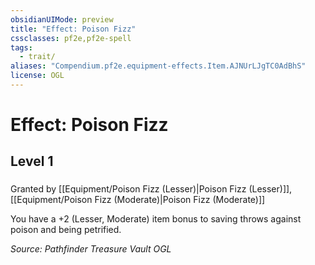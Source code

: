 ```yaml
---
obsidianUIMode: preview
title: "Effect: Poison Fizz"
cssclasses: pf2e,pf2e-spell
tags:
  - trait/
aliases: "Compendium.pf2e.equipment-effects.Item.AJNUrLJgTC0AdBhS"
license: OGL
---
```

# Effect: Poison Fizz
## Level 1
### 






Granted by [[Equipment/Poison Fizz (Lesser)|Poison Fizz (Lesser)]], [[Equipment/Poison Fizz (Moderate)|Poison Fizz (Moderate)]]

You have a +2 (Lesser, Moderate) item bonus to saving throws against poison and being petrified.

*Source: Pathfinder Treasure Vault*
*OGL*